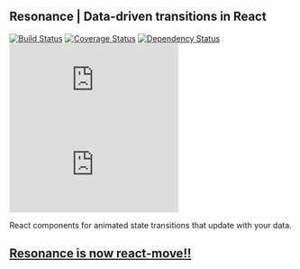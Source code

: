 ## Resonance | Data-driven transitions in React

[![Build Status](https://travis-ci.org/sghall/resonance.svg?branch=master)](https://travis-ci.org/sghall/resonance)
[![Coverage Status](https://coveralls.io/repos/github/sghall/resonance/badge.svg?branch=master)](https://coveralls.io/github/sghall/resonance?branch=master)
[![Dependency Status](https://www.versioneye.com/user/projects/58cf12fc6893fd004792c7d0/badge.svg?style=flat-square)](https://www.versioneye.com/user/projects/58cf12fc6893fd004792c7d0)
![](http://img.badgesize.io/sghall/resonance/gh-pages/fileSize/resonance.min.js?label=minified)
![](http://img.badgesize.io/sghall/resonance/gh-pages/fileSize/resonance.min.js?compression=gzip)

React components for animated state transitions that update with your data.

## [Resonance is now react-move!!](https://github.com/react-tools/react-move)

